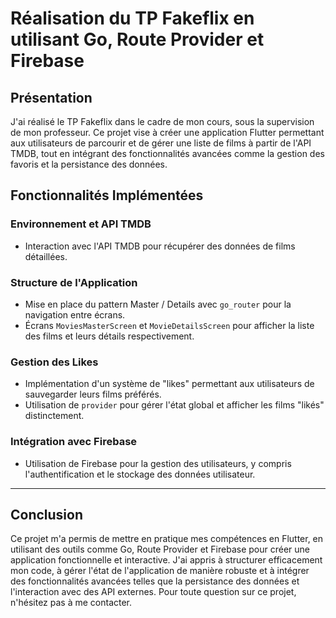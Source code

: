 # Réalisation du TP Fakeflix en utilisant Go, Route Provider et Firebase

## Présentation

J'ai réalisé le TP Fakeflix dans le cadre de mon cours, sous la supervision de mon professeur. Ce projet vise à créer une application Flutter permettant aux utilisateurs de parcourir et de gérer une liste de films à partir de l'API TMDB, tout en intégrant des fonctionnalités avancées comme la gestion des favoris et la persistance des données.

## Fonctionnalités Implémentées

### Environnement et API TMDB

- Interaction avec l'API TMDB pour récupérer des données de films détaillées.

### Structure de l'Application

- Mise en place du pattern Master / Details avec `go_router` pour la navigation entre écrans.
- Écrans `MoviesMasterScreen` et `MovieDetailsScreen` pour afficher la liste des films et leurs détails respectivement.

### Gestion des Likes

- Implémentation d'un système de "likes" permettant aux utilisateurs de sauvegarder leurs films préférés.
- Utilisation de `provider` pour gérer l'état global et afficher les films "likés" distinctement.


### Intégration avec Firebase

- Utilisation de Firebase pour la gestion des utilisateurs, y compris l'authentification et le stockage des données utilisateur.

---

## Conclusion

Ce projet m'a permis de mettre en pratique mes compétences en Flutter, en utilisant des outils comme Go, Route Provider et Firebase pour créer une application fonctionnelle et interactive. J'ai appris à structurer efficacement mon code, à gérer l'état de l'application de manière robuste et à intégrer des fonctionnalités avancées telles que la persistance des données et l'interaction avec des API externes. Pour toute question sur ce projet, n'hésitez pas à me contacter.
